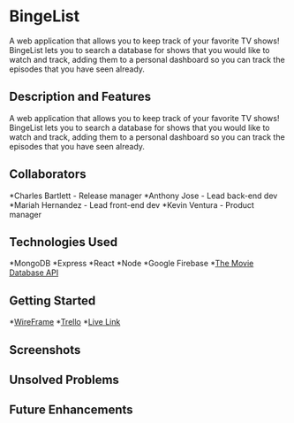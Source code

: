 # BingeList

A web application that allows you to keep track of your favorite TV shows! BingeList lets you to search a database for shows that you would like to watch and track, adding them to a personal dashboard so you can track the episodes that you have seen already.

## Description and Features

A web application that allows you to keep track of your favorite TV shows! BingeList lets you to search a database for shows that you would like to watch and track, adding them to a personal dashboard so you can track the episodes that you have seen already.

## Collaborators

*Charles Bartlett - Release manager
*Anthony Jose - Lead back-end dev
*Mariah Hernandez - Lead front-end dev
*Kevin Ventura - Product manager

## Technologies Used

*MongoDB
*Express
*React
*Node
*Google Firebase
*[The Movie Database API](https://developers.themoviedb.org/3/getting-started/introduction)

## Getting Started
*[WireFrame](https://www.figma.com/file/lxWsdEddZhfZeCbWgt3EJc/BingeList?node-id=0%3A1)
*[Trello](https://trello.com/b/Nleyr78L/bingelist)
*[Live Link](/)

## Screenshots


## Unsolved Problems


## Future Enhancements

